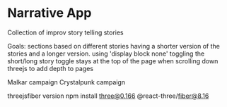 # Narrative App

Collection of improv story telling stories

Goals:
sections based on different stories
    having a shorter version of the stories and a longer version. using 'display block none' toggling
        the short/long story toggle stays at the top of the page when scrolling down
threejs to add depth to pages

Malkar campaign
Crystalpunk campaign

threejsfiber version
npm install three@0.166 @react-three/fiber@8.16